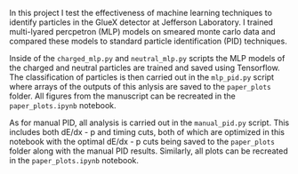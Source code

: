 
In this project I test the effectiveness of machine learning techniques to identify particles in the GlueX detector at Jefferson Laboratory. I trained multi-lyared percpetron (MLP) models on smeared monte carlo data and compared these models to standard particle identification (PID) techniques.

Inside of the `charged_mlp.py` and `neutral_mlp.py` scripts the MLP models of the charged and neutral particles are trained and saved using Tensorflow. The classification of particles is then carried out in the `mlp_pid.py` script where arrays of the outputs of this anlysis are saved to the `paper_plots` folder. All figures from the manuscript can be recreated in the `paper_plots.ipynb` notebook. 

As for manual PID, all analysis is carried out in the `manual_pid.py` script. This includes both dE/dx - p and timing cuts, both of which are optimized in this notebook with the optimal dE/dx - p cuts being saved to the `paper_plots` folder along with the manual PID results. Similarly, all plots can be recreated in the `paper_plots.ipynb` notebook.